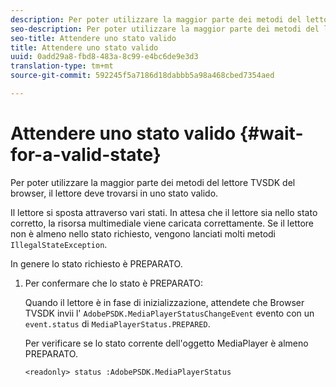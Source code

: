 ```yaml
---
description: Per poter utilizzare la maggior parte dei metodi del lettore TVSDK del browser, il lettore deve trovarsi in uno stato valido.
seo-description: Per poter utilizzare la maggior parte dei metodi del lettore TVSDK del browser, il lettore deve trovarsi in uno stato valido.
seo-title: Attendere uno stato valido
title: Attendere uno stato valido
uuid: 0add29a8-fbd8-483a-8c99-e4bc6de9e3d3
translation-type: tm+mt
source-git-commit: 592245f5a7186d18dabbb5a98a468cbed7354aed

---
```



# Attendere uno stato valido {#wait-for-a-valid-state}

Per poter utilizzare la maggior parte dei metodi del lettore TVSDK del browser, il lettore deve trovarsi in uno stato valido.

Il lettore si sposta attraverso vari stati. In attesa che il lettore sia nello stato corretto, la risorsa multimediale viene caricata correttamente. Se il lettore non è almeno nello stato richiesto, vengono lanciati molti metodi `IllegalStateException`.

In genere lo stato richiesto è PREPARATO.

1. Per confermare che lo stato è PREPARATO:

   Quando il lettore è in fase di inizializzazione, attendete che Browser TVSDK invii l&#39; `AdobePSDK.MediaPlayerStatusChangeEvent` evento con un `event.status` di `MediaPlayerStatus.PREPARED`.

   Per verificare se lo stato corrente dell&#39;oggetto MediaPlayer è almeno PREPARATO.

   ```
   <readonly> status :AdobePSDK.MediaPlayerStatus
   ```

